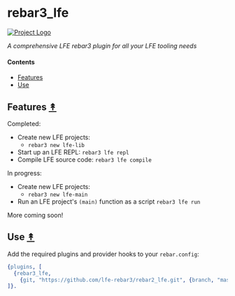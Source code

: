 # rebar3_lfe

[![Project Logo][logo]][logo-large]

*A comprehensive LFE rebar3 plugin for all your LFE tooling needs*

#### Contents

* [Features](#build-)
* [Use](#use-)

## Features [&#x219F;](#contents)

Completed:

* Create new LFE projects:
  * `rebar3 new lfe-lib`
* Start up an LFE REPL: `rebar3 lfe repl`
* Compile LFE source code: `rebar3 lfe compile`

In progress:

* Create new LFE projects:
  * `rebar3 new lfe-main`
* Run an LFE project's `(main)` function as a script `rebar3 lfe run`

More coming soon!

## Use [&#x219F;](#contents)

Add the required plugins and provider hooks to your ``rebar.config``:

```erlang
{plugins, [
  {rebar3_lfe,
    {git, "https://github.com/lfe-rebar3/rebar2_lfe.git", {branch, "master"}}}
]}.
```

<!-- Named page links below: /-->

[logo]: https://avatars2.githubusercontent.com/u/15242004?s=250
[logo-large]: https://avatars2.githubusercontent.com/u/15242004
